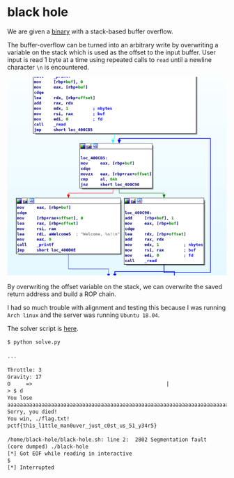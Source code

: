 [](ctf=b01lers-ctf-2020)
[](type=pwm)
[](tags=buffer-overflow,rop)
[](tools=ropgadget,gdb,python)

# black hole

We are given a [binary](../black-hole) with a stack-based buffer overflow.

The buffer-overflow can be turned into an arbitrary write by overwriting a
variable on the stack which is used as the offset to the input buffer.
User input is read 1 byte at a time using repeated calls to `read` until a
newline character `\n` is encountered.

![](./ida.png)

By overwriting the offset variable on the stack, we can overwrite the saved
return address and build a ROP chain.

I had so much trouble with alignment and testing this because I was running 
`Arch linux` and the server was running `Ubuntu 18.04`.

The solver script is [here](./solve.py).

```
$ python solve.py

...

Throttle: 3
Gravity: 17
O     =>                                           |
> $ d
You lose aaaaaaaaaaaaaaaaaaaaaaaaaaaaaaaaaaaaaaaaaaaaaaaaaaaaaaaaaaaaaaaaaaaaaaaaaaaaaaaaaaaaaaaaaaaaaaaaaaaaaaaaaaaaaaaaaaaaaaaaaaaaaaaaaaaaaaaaaaaa\xc0!
Sorry, you died!
You win, ./flag.txt!
pctf{th1s_l1ttle_man0uver_just_c0st_us_51_y34r5}

/home/black-hole/black-hole.sh: line 2:  2802 Segmentation fault      (core dumped) ./black-hole
[*] Got EOF while reading in interactive
$ 
[*] Interrupted
```
